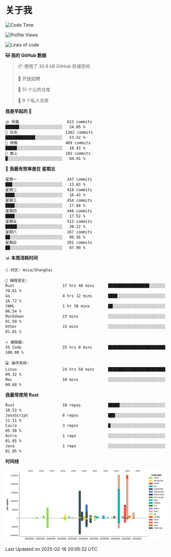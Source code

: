 # 关于我

<!--START_SECTION:waka-->
![Code Time](http://img.shields.io/badge/Code%20Time-3%2C470%20hrs%2027%20mins-blue)

![Profile Views](http://img.shields.io/badge/%E4%B8%AA%E4%BA%BA%E8%B5%84%E6%96%99%E8%A7%82%E7%9C%8B%E6%AC%A1%E6%95%B0-0-blue)

![Lines of code](https://img.shields.io/badge/%E4%BB%8E%E3%80%8CHello%20World%E3%80%8D%E8%B5%B7%E6%88%91%E5%B7%B2%E7%BB%8F%E5%86%99%E4%BA%86-1.1%20million%20%E8%A1%8C%E4%BB%A3%E7%A0%81-blue)

**🐱 我的 GitHub 数据** 

> 📦  使用了 30.8 kB GitHub 存储空间 
 > 
> 💼 开放招聘
 > 
> 📜 51 个公共仓库 
 > 
> 🔑 9 个私人仓库 
 > 
**我是早起的 🐤** 

```text
🌞 早晨                     612 commits         ██████░░░░░░░░░░░░░░░░░░░   24.05 % 
🌆 白天                     1362 commits        █████████████░░░░░░░░░░░░   53.52 % 
🌃 傍晚                     469 commits         █████░░░░░░░░░░░░░░░░░░░░   18.43 % 
🌙 晚上                     102 commits         █░░░░░░░░░░░░░░░░░░░░░░░░   04.01 % 
```
📅 **我最有效率是在 星期五** 

```text
星期一                      347 commits         ███░░░░░░░░░░░░░░░░░░░░░░   13.63 % 
星期二                      418 commits         ████░░░░░░░░░░░░░░░░░░░░░   16.42 % 
星期三                      454 commits         ████░░░░░░░░░░░░░░░░░░░░░   17.84 % 
星期四                      446 commits         ████░░░░░░░░░░░░░░░░░░░░░   17.52 % 
星期五                      512 commits         █████░░░░░░░░░░░░░░░░░░░░   20.12 % 
星期六                      167 commits         ██░░░░░░░░░░░░░░░░░░░░░░░   06.56 % 
星期日                      201 commits         ██░░░░░░░░░░░░░░░░░░░░░░░   07.90 % 
```


📊 **本周消耗时间** 

```text
🕑︎ 时区: Asia/Shanghai

💬 编程语言: 
Rust                     17 hrs 48 mins      ██████████████████░░░░░░░   70.81 % 
Go                       4 hrs 12 mins       ████░░░░░░░░░░░░░░░░░░░░░   16.72 % 
YAML                     1 hr 38 mins        ██░░░░░░░░░░░░░░░░░░░░░░░   06.54 % 
Markdown                 23 mins             ░░░░░░░░░░░░░░░░░░░░░░░░░   01.59 % 
Other                    15 mins             ░░░░░░░░░░░░░░░░░░░░░░░░░   01.01 % 

🔥 编辑器: 
VS Code                  25 hrs 8 mins       █████████████████████████   100.00 % 

💻 操作系统: 
Linux                    24 hrs 58 mins      █████████████████████████   99.32 % 
Mac                      10 mins             ░░░░░░░░░░░░░░░░░░░░░░░░░   00.68 % 
```

**我最常使用 Rust** 

```text
Rust                     10 repos            █████░░░░░░░░░░░░░░░░░░░░   18.52 % 
JavaScript               6 repos             ███░░░░░░░░░░░░░░░░░░░░░░   11.11 % 
Cairo                    3 repos             █░░░░░░░░░░░░░░░░░░░░░░░░   05.56 % 
Astro                    1 repo              ░░░░░░░░░░░░░░░░░░░░░░░░░   01.85 % 
Java                     1 repo              ░░░░░░░░░░░░░░░░░░░░░░░░░   01.85 % 
```



**时间线**

![Lines of Code chart](https://raw.githubusercontent.com/catusax/catusax/master/assets/bar_graph.png)


 Last Updated on 2025-02-16 20:05:32 UTC
<!--END_SECTION:waka-->
